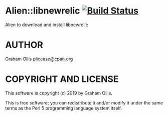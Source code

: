 # Alien::libnewrelic [![Build Status](https://secure.travis-ci.org/plicease/Alien-libnewrelic.png)](http://travis-ci.org/plicease/Alien-libnewrelic)

Alien to download and install libnewrelic

# AUTHOR

Graham Ollis <plicease@cpan.org>

# COPYRIGHT AND LICENSE

This software is copyright (c) 2019 by Graham Ollis.

This is free software; you can redistribute it and/or modify it under
the same terms as the Perl 5 programming language system itself.
